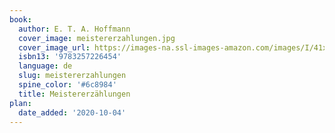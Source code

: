 ```yaml
---
book:
  author: E. T. A. Hoffmann
  cover_image: meistererzahlungen.jpg
  cover_image_url: https://images-na.ssl-images-amazon.com/images/I/41xjHSD2c7L.jpg
  isbn13: '9783257226454'
  language: de
  slug: meistererzahlungen
  spine_color: '#6c8984'
  title: Meistererzählungen
plan:
  date_added: '2020-10-04'
---
```

